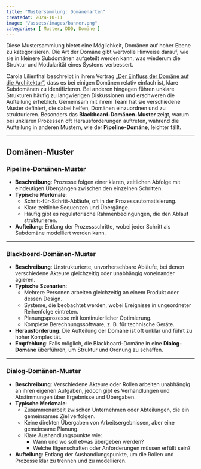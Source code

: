 ```yaml
---
title: "Mustersammlung: Domänenarten"
createdAt: 2024-10-11
image: "/assets/images/banner.png"
categories: [ Muster, DDD, Domäne ]
---
```


Diese Mustersammlung bietet eine Möglichkeit, Domänen auf hoher Ebene zu kategorisieren. Die Art der Domäne gibt wertvolle Hinweise darauf, wie sie in kleinere Subdomänen aufgeteilt werden kann, was wiederum die Struktur und Modularität eines Systems verbessert.

Carola Lilienthal beschreibt in ihrem Vortrag [„Der Einfluss der Domäne auf die Architektur“](/posts/li24-how_the_domain_influences_the_architecture), dass es bei einigen Domänen relativ einfach ist, klare Subdomänen zu identifizieren. Bei anderen hingegen führen unklare Strukturen häufig zu langwierigen Diskussionen und erschweren die Aufteilung erheblich. Gemeinsam mit ihrem Team hat sie verschiedene Muster definiert, die dabei helfen, Domänen einzuordnen und zu strukturieren. Besonders das **Blackboard-Domänen-Muster** zeigt, warum bei unklaren Prozessen oft Herausforderungen auftreten, während die Aufteilung in anderen Mustern, wie der **Pipeline-Domäne**, leichter fällt.

---

## Domänen-Muster

### Pipeline-Domänen-Muster
- **Beschreibung**: Prozesse folgen einer klaren, zeitlichen Abfolge mit eindeutigen Übergängen zwischen den einzelnen Schritten.
- **Typische Merkmale**:
  - Schritt-für-Schritt-Abläufe, oft in der Prozessautomatisierung.
  - Klare zeitliche Sequenzen und Übergänge.
  - Häufig gibt es regulatorische Rahmenbedingungen, die den Ablauf strukturieren.
- **Aufteilung**: Entlang der Prozessschritte, wobei jeder Schritt als Subdomäne modelliert werden kann.

---

### Blackboard-Domänen-Muster
- **Beschreibung**: Unstrukturierte, unvorhersehbare Abläufe, bei denen verschiedene Akteure gleichzeitig oder unabhängig voneinander agieren.
- **Typische Szenarien**:
  - Mehrere Personen arbeiten gleichzeitig an einem Produkt oder dessen Design.
  - Systeme, die beobachtet werden, wobei Ereignisse in ungeordneter Reihenfolge eintreten.
  - Planungsprozesse mit kontinuierlicher Optimierung.
  - Komplexe Berechnungssoftware, z. B. für technische Geräte.
- **Herausforderung**: Die Aufteilung der Domäne ist oft unklar und führt zu hoher Komplexität.
- **Empfehlung**: Falls möglich, die Blackboard-Domäne in eine **Dialog-Domäne** überführen, um Struktur und Ordnung zu schaffen.

---

### Dialog-Domänen-Muster
- **Beschreibung**: Verschiedene Akteure oder Rollen arbeiten unabhängig an ihren eigenen Aufgaben, jedoch gibt es Verhandlungen und Abstimmungen über Ergebnisse und Übergaben.
- **Typische Merkmale**:
  - Zusammenarbeit zwischen Unternehmen oder Abteilungen, die ein gemeinsames Ziel verfolgen.
  - Keine direkten Übergaben von Arbeitsergebnissen, aber eine gemeinsame Planung.
  - Klare Aushandlungspunkte wie:
    - Wann und wo soll etwas übergeben werden?
    - Welche Eigenschaften oder Anforderungen müssen erfüllt sein?
- **Aufteilung**: Entlang der Aushandlungspunkte, um die Rollen und Prozesse klar zu trennen und zu modellieren.
